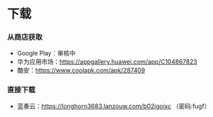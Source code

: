 # 下载

### 从商店获取
- Google Play：审核中
- 华为应用市场：https://appgallery.huawei.com/app/C104867823
- 酷安：https://www.coolapk.com/apk/287409

### 直接下载
- 蓝奏云：https://longhorn3683.lanzouw.com/b02igoixc （密码:fugf）